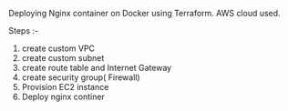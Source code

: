Deploying Nginx container on Docker using Terraform. AWS cloud used.  

Steps :-
1) create custom VPC
2) create custom subnet
3) create route table and Internet Gateway
4) create security group( Firewall)
5) Provision EC2 instance
6) Deploy nginx continer 
